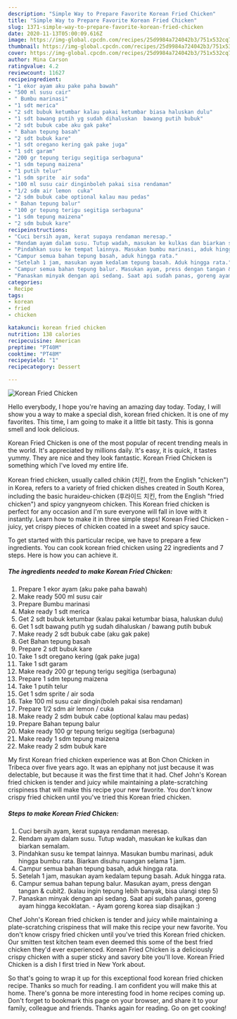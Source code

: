 ```yaml
---
description: "Simple Way to Prepare Favorite Korean Fried Chicken"
title: "Simple Way to Prepare Favorite Korean Fried Chicken"
slug: 1371-simple-way-to-prepare-favorite-korean-fried-chicken
date: 2020-11-13T05:00:09.616Z
image: https://img-global.cpcdn.com/recipes/25d9984a724042b3/751x532cq70/korean-fried-chicken-foto-resep-utama.jpg
thumbnail: https://img-global.cpcdn.com/recipes/25d9984a724042b3/751x532cq70/korean-fried-chicken-foto-resep-utama.jpg
cover: https://img-global.cpcdn.com/recipes/25d9984a724042b3/751x532cq70/korean-fried-chicken-foto-resep-utama.jpg
author: Mina Carson
ratingvalue: 4.2
reviewcount: 11627
recipeingredient:
- "1 ekor ayam aku pake paha bawah"
- "500 ml susu cair"
- " Bumbu marinasi"
- "1 sdt merica"
- "2 sdt bubuk ketumbar kalau pakai ketumbar biasa haluskan dulu"
- "1 sdt bawang putih yg sudah dihaluskan  bawang putih bubuk"
- "2 sdt bubuk cabe aku gak pake"
- " Bahan tepung basah"
- "2 sdt bubuk kare"
- "1 sdt oregano kering gak pake juga"
- "1 sdt garam"
- "200 gr tepung terigu segitiga serbaguna"
- "1 sdm tepung maizena"
- "1 putih telur"
- "1 sdm sprite  air soda"
- "100 ml susu cair dinginboleh pakai sisa rendaman"
- "1/2 sdm air lemon  cuka"
- "2 sdm bubuk cabe optional kalau mau pedas"
- " Bahan tepung balur"
- "100 gr tepung terigu segitiga serbaguna"
- "1 sdm tepung maizena"
- "2 sdm bubuk kare"
recipeinstructions:
- "Cuci bersih ayam, kerat supaya rendaman meresap."
- "Rendam ayam dalam susu. Tutup wadah, masukan ke kulkas dan biarkan semalam."
- "Pindahkan susu ke tempat lainnya. Masukan bumbu marinasi, aduk hingga bumbu rata. Biarkan disuhu ruangan selama 1 jam."
- "Campur semua bahan tepung basah, aduk hingga rata."
- "Setelah 1 jam, masukan ayam kedalam tepung basah. Aduk hingga rata."
- "Campur semua bahan tepung balur. Masukan ayam, press dengan tangan &amp; cubit2. (kalau ingin tepung lebih banyak, bisa ulangi step 5)"
- "Panaskan minyak dengan api sedang. Saat api sudah panas, goreng ayam hingga kecoklatan. Ayam goreng korea siap disajikan :)"
categories:
- Recipe
tags:
- korean
- fried
- chicken

katakunci: korean fried chicken 
nutrition: 138 calories
recipecuisine: American
preptime: "PT40M"
cooktime: "PT48M"
recipeyield: "1"
recipecategory: Dessert

---
```



![Korean Fried Chicken](https://img-global.cpcdn.com/recipes/25d9984a724042b3/751x532cq70/korean-fried-chicken-foto-resep-utama.jpg)

Hello everybody, I hope you're having an amazing day today. Today, I will show you a way to make a special dish, korean fried chicken. It is one of my favorites. This time, I am going to make it a little bit tasty. This is gonna smell and look delicious.

Korean Fried Chicken is one of the most popular of recent trending meals in the world. It's appreciated by millions daily. It's easy, it is quick, it tastes yummy. They are nice and they look fantastic. Korean Fried Chicken is something which I've loved my entire life.

Korean fried chicken, usually called chikin (치킨, from the English &#34;chicken&#34;) in Korea, refers to a variety of fried chicken dishes created in South Korea, including the basic huraideu-chicken (후라이드 치킨, from the English &#34;fried chicken&#34;) and spicy yangnyeom chicken. This Korean fried chicken is perfect for any occasion and I&#39;m sure everyone will fall in love with it instantly. Learn how to make it in three simple steps! Korean Fried Chicken - juicy, yet crispy pieces of chicken coated in a sweet and spicy sauce.


To get started with this particular recipe, we have to prepare a few ingredients. You can cook korean fried chicken using 22 ingredients and 7 steps. Here is how you can achieve it.

<!--inarticleads1-->

##### The ingredients needed to make Korean Fried Chicken:

1. Prepare 1 ekor ayam (aku pake paha bawah)
1. Make ready 500 ml susu cair
1. Prepare  Bumbu marinasi
1. Make ready 1 sdt merica
1. Get 2 sdt bubuk ketumbar (kalau pakai ketumbar biasa, haluskan dulu)
1. Get 1 sdt bawang putih yg sudah dihaluskan / bawang putih bubuk
1. Make ready 2 sdt bubuk cabe (aku gak pake)
1. Get  Bahan tepung basah
1. Prepare 2 sdt bubuk kare
1. Take 1 sdt oregano kering (gak pake juga)
1. Take 1 sdt garam
1. Make ready 200 gr tepung terigu segitiga (serbaguna)
1. Prepare 1 sdm tepung maizena
1. Take 1 putih telur
1. Get 1 sdm sprite / air soda
1. Take 100 ml susu cair dingin(boleh pakai sisa rendaman)
1. Prepare 1/2 sdm air lemon / cuka
1. Make ready 2 sdm bubuk cabe (optional kalau mau pedas)
1. Prepare  Bahan tepung balur
1. Make ready 100 gr tepung terigu segitiga (serbaguna)
1. Make ready 1 sdm tepung maizena
1. Make ready 2 sdm bubuk kare


My first Korean fried chicken experience was at Bon Chon Chicken in Tribeca over five years ago. It was an epiphany not just because it was delectable, but because it was the first time that it had. Chef John&#39;s Korean fried chicken is tender and juicy while maintaining a plate-scratching crispiness that will make this recipe your new favorite. You don&#39;t know crispy fried chicken until you&#39;ve tried this Korean fried chicken. 

<!--inarticleads2-->

##### Steps to make Korean Fried Chicken:

1. Cuci bersih ayam, kerat supaya rendaman meresap.
1. Rendam ayam dalam susu. Tutup wadah, masukan ke kulkas dan biarkan semalam.
1. Pindahkan susu ke tempat lainnya. Masukan bumbu marinasi, aduk hingga bumbu rata. Biarkan disuhu ruangan selama 1 jam.
1. Campur semua bahan tepung basah, aduk hingga rata.
1. Setelah 1 jam, masukan ayam kedalam tepung basah. Aduk hingga rata.
1. Campur semua bahan tepung balur. Masukan ayam, press dengan tangan &amp; cubit2. (kalau ingin tepung lebih banyak, bisa ulangi step 5)
1. Panaskan minyak dengan api sedang. Saat api sudah panas, goreng ayam hingga kecoklatan. - Ayam goreng korea siap disajikan :)


Chef John&#39;s Korean fried chicken is tender and juicy while maintaining a plate-scratching crispiness that will make this recipe your new favorite. You don&#39;t know crispy fried chicken until you&#39;ve tried this Korean fried chicken. Our smitten test kitchen team even deemed this some of the best fried chicken they&#39;d ever experienced. Korean Fried Chicken is a deliciously crispy chicken with a super sticky and savory bite you&#39;ll love. Korean Fried Chicken is a dish I first tried in New York about. 

So that's going to wrap it up for this exceptional food korean fried chicken recipe. Thanks so much for reading. I am confident you will make this at home. There's gonna be more interesting food in home recipes coming up. Don't forget to bookmark this page on your browser, and share it to your family, colleague and friends. Thanks again for reading. Go on get cooking!
